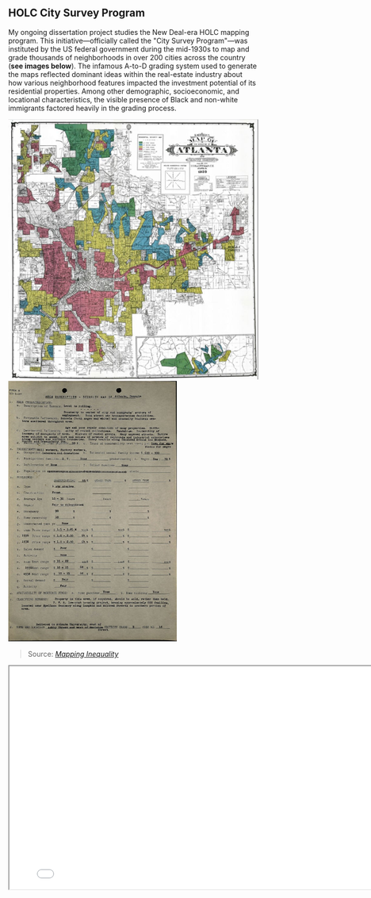 ## HOLC City Survey Program
My ongoing dissertation project studies the New Deal-era HOLC mapping program. This initiative&mdash;officially called the "City Survey Program"&mdash;was instituted by the US federal government during the mid-1930s to map and grade thousands of neighborhoods in over 200 cities across the country (**see images below**). The infamous A-to-D grading system used to generate the maps reflected dominant ideas within the real-estate industry about how various neighborhood features impacted the investment potential of its residential properties. Among other demographic, socioeconomic, and locational characteristics, the visible presence of Black and non-white immigrants factored heavily in the grading process.

<img src="/ATLHOLC.jpg" width="515" height="525" title="Atlanta HOLC Map" class="img-responsive"/> <img src="/ATLADS.jpg" width="340" height="525" title="Sample 'Area Description' Sheet"/>
> Source: [*Mapping Inequality*](https://dsl.richmond.edu/panorama/redlining/#loc=4/40.886/-105.499&text=downloads)



<iframe
    width="800"
    height="450"
    src="/holc_map.html" >
</iframe>
